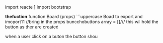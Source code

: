 import reacte ]
import bootstrap 

**thefuction**
function Board (props)      ```uppercase Boad to export and imoport11 
//bring in the props 
    buncchobuttons array = []/// this wil hold the button as ther are created 



when a user click on a buton 
the button shou